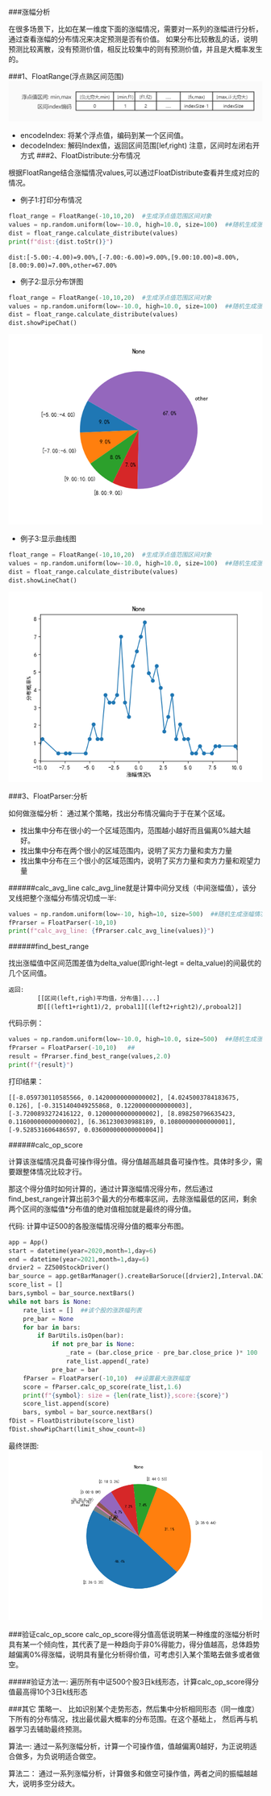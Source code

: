 ###涨幅分析

   在很多场景下，比如在某一维度下面的涨幅情况，需要对一系列的涨幅进行分析，通过查看涨幅的分布情况来决定预测是否有价值。
如果分布比较散乱的话，说明预测比较离散，没有预测价值，相反比较集中的则有预测价值，并且是大概率发生的。
   
###1、FloatRange(浮点熟区间范围)
![](imges/FloatRange.jpg)
+ encodeIndex: 将某个浮点值，编码到某一个区间值。
+ decodeIndex: 解码Index值，返回区间范围[lef,right)
注意，区间时左闭右开方式
###2、FloatDistribute:分布情况

根据FloatRange结合涨幅情况values,可以通过FloatDistribute查看并生成对应的情况。

+ 例子1:打印分布情况

```python
float_range = FloatRange(-10,10,20)  #生成浮点值范围区间对象
values = np.random.uniform(low=-10.0, high=10.0, size=100)  ##随机生成涨幅情况
dist = float_range.calculate_distribute(values)
print(f"dist:{dist.toStr()}")
```
    dist:[-5.00:-4.00)=9.00%,[-7.00:-6.00)=9.00%,[9.00:10.00)=8.00%,[8.00:9.00)=7.00%,other=67.00%
    
+ 例子2:显示分布饼图

```python
float_range = FloatRange(-10,10,20)  #生成浮点值范围区间对象
values = np.random.uniform(low=-10.0, high=10.0, size=100)  ##随机生成涨幅情况
dist = float_range.calculate_distribute(values)
dist.showPipeChat()
```
![](imges/flaot_range_figure.png)


+ 例子3:显示曲线图

```python
float_range = FloatRange(-10,10,20)  #生成浮点值范围区间对象
values = np.random.uniform(low=-10.0, high=10.0, size=100)  ##随机生成涨幅情况
dist = float_range.calculate_distribute(values)
dist.showLineChat()
```
![](imges/flaot_range_figure_line_chart.png)

###3、FloatParser:分析

如何做涨幅分析：
    通过某个策略，找出分布情况偏向于于在某个区域。
+   找出集中分布在很小的一个区域范围内，范围越小越好而且偏离0%越大越好。
+   找出集中分布在两个很小的区域范围内，说明了买方力量和卖方力量
+   找出集中分布在三个很小的区域范围内，说明了买方力量和卖方力量和观望力量

######calc_avg_line
calc_avg_line就是计算中间分叉线（中间涨幅值），该分叉线把整个涨幅分布情况切成一半:
```python
values = np.random.uniform(low=-10, high=10, size=500)  ##随机生成涨幅情况
fPrarser = FloatParser(-10,10)
print(f"calc_avg_line: {fPrarser.calc_avg_line(values)}")
```

######find_best_range

找出涨幅值中区间范围差值为delta_value(即right-legt = delta_value)的间最优的几个区间值。

    返回:
            [[区间(left,righ)平均值，分布值]....]
            即[[(left1+right1)/2, probal1][(left2+right2)/,proboal2]]
代码示例：
```python
values = np.random.uniform(low=-10.0, high=10.0, size=500)  ##随机生成涨幅情况
fPrarser = FloatParser(-10,10)   ##
result = fPrarser.find_best_range(values,2.0)
print(f"{result}")
```
打印结果：

    [[-8.059730110585566, 0.14200000000000002], [4.0245003784183675, 0.126], [-0.3151404049255868, 0.12200000000000003], [-3.7200893272416122, 0.12000000000000002], [8.898250796635423, 0.11600000000000002], [6.361230030988189, 0.10800000000000001], [-9.528531606486597, 0.036000000000000004]]

######calc_op_score

计算该涨幅情况具备可操作得分值。得分值越高越具备可操作性。具体时多少，需要跟整体情况比较才行。

那这个得分值时如何计算的，通过计算涨幅情况得分布，然后通过find_best_range计算出前3个最大的分布概率区间，去除涨幅最低的区间，剩余两个区间的涨幅值*分布值的绝对值相加就是最终的得分值。

代码: 计算中证500的各股涨幅情况得分值的概率分布图。    
```python
app = App()
start = datetime(year=2020,month=1,day=6)
end = datetime(year=2021,month=1,day=6)
drvier2 = ZZ500StockDriver()
bar_source = app.getBarManager().createBarSoruce([drvier2],Interval.DAILY,start,end)
score_list = []
bars,symbol = bar_source.nextBars()
while not bars is None:
    rate_list = []  ##该个股的涨跌幅列表
    pre_bar = None
    for bar in bars:
        if BarUtils.isOpen(bar):
            if not pre_bar is None:
                _rate = (bar.close_price - pre_bar.close_price )* 100  / pre_bar.close_price
                rate_list.append(_rate)
            pre_bar = bar
    fParser = FloatParser(-10,10)  ##设置最大涨跌幅度
    score = fParser.calc_op_score(rate_list,1.6)
    print(f"{symbol}: size = {len(rate_list)},score:{score}")
    score_list.append(score)
    bars, symbol = bar_source.nextBars()
fDist = FloatDistribute(score_list)
fDist.showPipChart(limit_show_count=8)
```
最终饼图:
![](imges/example_code_001.png)


###验证calc_op_score
calc_op_score得分值高低说明某一种维度的涨幅分析时具有某一个倾向性，其代表了是一种趋向于非0%得能力，得分值越高，总体趋势越偏离0%得涨幅，说明具有量化分析得价值，可考虑引入某个策略去做多或者做空。


#####验证方法一:
遍历所有中证500个股3日k线形态，计算calc_op_score得分值最高得10个3日k线形态


###其它
策略一、
比如识别某个走势形态，然后集中分析相同形态（同一维度）下所有的分布情况，找出最优最大概率的分布范围。在这个基础上，
然后再与机器学习去辅助最终预测。

算法一:
通过一系列涨幅分析，计算一个可操作值，值越偏离0越好，为正说明适合做多，为负说明适合做空。

算法二：
通过一系列涨幅分析，计算做多和做空可操作值，两者之间的振幅越越大，说明多空分歧大。









